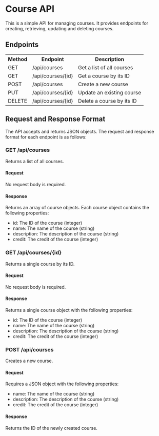 <body>
	<h1>Course API</h1>
	<p>This is a simple API for managing courses. It provides endpoints for creating, retrieving, updating and deleting courses.</p>
<h2>Endpoints</h2>
<table>
	<tr>
		<th>Method</th>
		<th>Endpoint</th>
		<th>Description</th>
	</tr>
	<tr>
		<td>GET</td>
		<td>/api/courses</td>
		<td>Get a list of all courses</td>
	</tr>
	<tr>
		<td>GET</td>
		<td>/api/courses/{id}</td>
		<td>Get a course by its ID</td>
	</tr>
	<tr>
		<td>POST</td>
		<td>/api/courses</td>
		<td>Create a new course</td>
	</tr>
	<tr>
		<td>PUT</td>
		<td>/api/courses/{id}</td>
		<td>Update an existing course</td>
	</tr>
	<tr>
		<td>DELETE</td>
		<td>/api/courses/{id}</td>
		<td>Delete a course by its ID</td>
	</tr>
</table>

<h2>Request and Response Format</h2>
<p>The API accepts and returns JSON objects. The request and response format for each endpoint is as follows:</p>

<h3>GET /api/courses</h3>
<p>Returns a list of all courses.</p>
<h4>Request</h4>
<p>No request body is required.</p>
<h4>Response</h4>
<p>Returns an array of course objects. Each course object contains the following properties:</p>
<ul>
	<li>id: The ID of the course (integer)</li>
	<li>name: The name of the course (string)</li>
	<li>description: The description of the course (string)</li>
	<li>credit: The credit of the course (integer)</li>
</ul>

<h3>GET /api/courses/{id}</h3>
<p>Returns a single course by its ID.</p>
<h4>Request</h4>
<p>No request body is required.</p>
<h4>Response</h4>
<p>Returns a single course object with the following properties:</p>
<ul>
	<li>id: The ID of the course (integer)</li>
	<li>name: The name of the course (string)</li>
	<li>description: The description of the course (string)</li>
	<li>credit: The credit of the course (integer)</li>
</ul>

<h3>POST /api/courses</h3>
<p>Creates a new course.</p>
<h4>Request</h4>
<p>Requires a JSON object with the following properties:</p>
<ul>
	<li>name: The name of the course (string)</li>
	<li>description: The description of the course (string)</li>
	<li>credit: The credit of the course (integer)</li>
</ul>
<h4>Response</h4>
<p>Returns the ID of the newly created course.</p>

